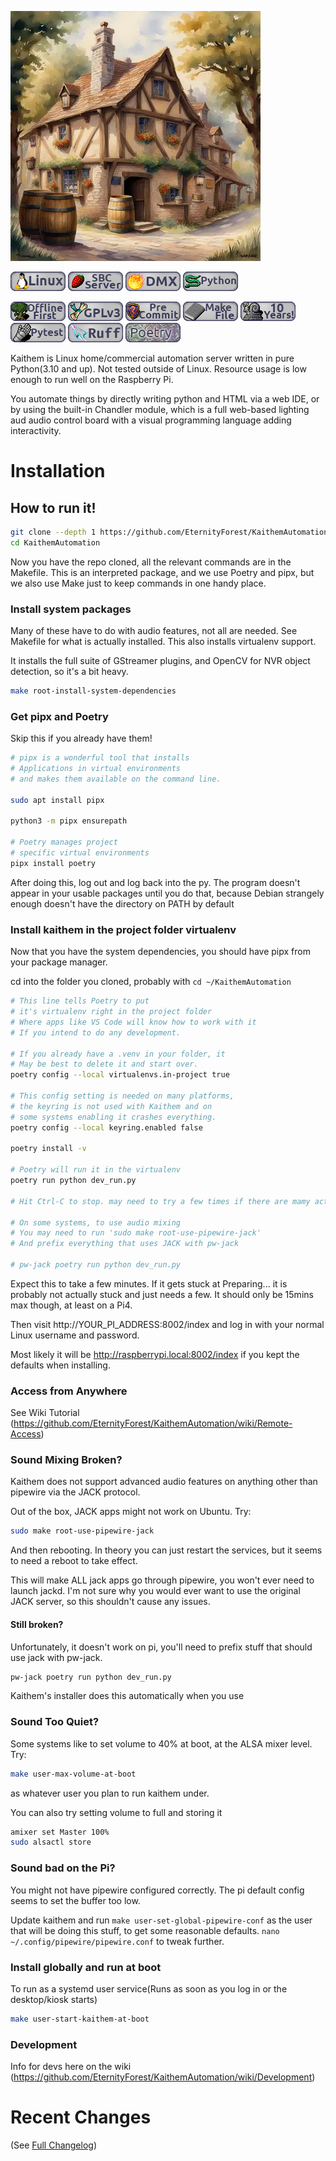 ![AI generated picture of a tavern](kaithem/data/static/img/nov23-ai-watercolor-tavern.webp)


![Linux](badges/linux.png)
![Single Board Computer badge](badges/sbc.png)
![DMX](badges/dmx.png)
![Python](badges/python.png)

![Offline First](badges/offline-first.png)
![GPLv3 Badge](badges/gpl-v3.png)
![Pre-commit Badge](badges/pre-commit.png)
![Makefile Badge](badges/makefile.png)
![Ten Year Project](badges/ten-years.png)
![Pytest](badges/pytest.png)
![Ruff](badges/ruff.png)
![Poetry](badges/poetry.png)

Kaithem is Linux home/commercial automation server written in pure Python(3.10 and up). Not tested outside of Linux. Resource usage is low enough to run well on the Raspberry Pi.

You automate things by directly writing python and HTML via a web IDE, or by using the built-in Chandler module, which is a full web-based lighting aud audio control board with a visual programming language adding interactivity.

Installation
============

## How to run it!

```bash
git clone --depth 1 https://github.com/EternityForest/KaithemAutomation
cd KaithemAutomation
```

Now you have the repo cloned, all the relevant commands are in the Makefile.
This is an interpreted package, and we use Poetry and pipx,
but we also use Make just to keep commands in one handy place.


### Install system packages

Many of these have to do with audio features, not all are needed. See Makefile for what is actually
installed. This also installs virtualenv support.

It installs the full suite of GStreamer plugins, and OpenCV
for NVR object detection, so it's a bit heavy.

```bash
make root-install-system-dependencies
```

### Get pipx and Poetry

Skip this if you already have them!

```bash
# pipx is a wonderful tool that installs
# Applications in virtual environments
# and makes them available on the command line.

sudo apt install pipx

python3 -m pipx ensurepath

# Poetry manages project
# specific virtual environments
pipx install poetry
```

After doing this, log out and log back into the py.
The program doesn't appear in your usable packages until you do that, because Debian strangely enough doesn't have the directory
on PATH by default

### Install kaithem in the project folder virtualenv

Now that you have the system dependencies, you should have pipx from your package manager.

cd into the folder you cloned, probably with
`cd ~/KaithemAutomation`

```bash
# This line tells Poetry to put
# it's virtualenv right in the project folder
# Where apps like VS Code will know how to work with it
# If you intend to do any development.

# If you already have a .venv in your folder, it
# May be best to delete it and start over.
poetry config --local virtualenvs.in-project true

# This config setting is needed on many platforms,
# the keyring is not used with Kaithem and on
# some systems enabling it crashes everything.
poetry config --local keyring.enabled false

poetry install -v

# Poetry will run it in the virtualenv
poetry run python dev_run.py

# Hit Ctrl-C to stop. may need to try a few times if there are mamy active threads, or just wait a few.

# On some systems, to use audio mixing
# You may need to run 'sudo make root-use-pipewire-jack'
# And prefix everything that uses JACK with pw-jack

# pw-jack poetry run python dev_run.py


```

Expect this to take a few minutes.  If it gets stuck at Preparing...
it is probably not actually stuck and just needs a few.  It should only be 15mins max though, at least on a Pi4.

Then visit http://YOUR_PI_ADDRESS:8002/index and log in with your normal Linux username and password.

Most likely it will be http://raspberrypi.local:8002/index  if you
kept the defaults when installing.


### Access from Anywhere

See Wiki Tutorial
(https://github.com/EternityForest/KaithemAutomation/wiki/Remote-Access)

### Sound Mixing Broken?

Kaithem does not support advanced audio features on anything other than pipewire via the JACK protocol.

Out of the box, JACK apps might not work on Ubuntu. Try:
```bash
sudo make root-use-pipewire-jack
```

And then rebooting. In theory you can just restart the services, but it seems to need a reboot to take effect.

This will make ALL jack apps go through pipewire, you won't ever need to launch jackd.
I'm not sure why you would ever want to use the original JACK server, so this shouldn't cause any issues.

#### Still broken?

Unfortunately, it doesn't work on pi, you'll need to prefix stuff that should use jack with pw-jack.

```bash
pw-jack poetry run python dev_run.py
```
Kaithem's installer does this automatically when you use

### Sound Too Quiet?

Some systems like to set volume to 40% at boot, at the ALSA mixer level. Try:

```bash
make user-max-volume-at-boot
```
as whatever user you plan to run kaithem under.

You can also try setting volume to full and storing it
```bash
amixer set Master 100%
sudo alsactl store
```

### Sound bad on the Pi?

You might not have pipewire configured correctly.  The pi default config seems
to set the buffer too low.

Update kaithem and run `make user-set-global-pipewire-conf` as the user that will be doing this stuff, to get some reasonable defaults. `nano ~/.config/pipewire/pipewire.conf` to tweak further.

### Install globally and run at boot

To run as a systemd user service(Runs as soon as you log in or the desktop/kiosk starts)

```bash
make user-start-kaithem-at-boot
```

### Development

Info for devs here on the wiki (https://github.com/EternityForest/KaithemAutomation/wiki/Development)


Recent Changes
============
(See [Full Changelog](kaithem/src/docs/changes.md))
